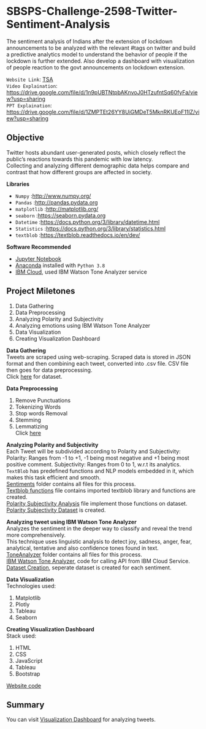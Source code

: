 # SBSPS-Challenge-2598-Twitter-Sentiment-Analysis  
The sentiment analysis of Indians after the extension of lockdown announcements to be analyzed with the relevant #tags on twitter and build a predictive analytics model to understand the behavior of people if the lockdown is further extended. Also develop a dashboard with visualization of people reaction to the govt announcements on lockdown extension.  

`Website Link`: [TSA](https://smartpracticeschool.github.io/SBSPS-Challenge-2598-Twitter-Sentiment-Analysis/Visualization%20Website/sap/index.html)  
`Video Explaination`: https://drive.google.com/file/d/1n9pUBTNtpbAKnvoJ0HTzufntSq60fyFa/view?usp=sharing  
`PPT Explaination`: https://drive.google.com/file/d/1ZMPTEt26YY8UiGMDeT5MknRKUEoF11lZ/view?usp=sharing  

## Objective
Twitter hosts abundant user-generated posts, which closely reflect the public’s reactions towards this pandemic with low latency.  
Collecting and analyzing different demographic data helps compare and contrast that how different groups are affected in society.  

**Libraries**
* `Numpy` :http://www.numpy.org/
* `Pandas` :http://pandas.pydata.org
* `matplotlib` :http://matplotlib.org/
* `seaborn` :https://seaborn.pydata.org
* `Datetime` :https://docs.python.org/3/library/datetime.html
* `Statistics` :https://docs.python.org/3/library/statistics.html
* `textblob` :https://textblob.readthedocs.io/en/dev/  

**Software Recommended**
* [Jupyter Notebook](http://ipython.org/notebook.html)
* [Anaconda](http://continuum.io/downloads) installed with `Python 3.8`  
* [IBM Cloud](http://cloud.ibm.com/), used IBM Watson Tone Analyzer service

## Project Miletones  
1) Data Gathering
2) Data Preprocessing
3) Analyzing Polarity and Subjectivity
4) Analyzing emotions using IBM Watson Tone Analyzer
5) Data Visualization
6) Creating Visualization Dashboard

**Data Gathering**  
Tweets are scraped using web-scraping. Scraped data is stored in JSON format and then combining each tweet, converted into .csv file. CSV file then goes for data preprocessing.  
Click [here](https://github.com/SmartPracticeschool/SBSPS-Challenge-2598-Twitter-Sentiment-Analysis/blob/master/tweet_dataset.csv) for dataset.  

**Data Preprocessing**
1) Remove Punctuations
2) Tokenizing Words
3) Stop words Removal
4) Stemming
5) Lemmatizing  
Click [here](https://github.com/SmartPracticeschool/SBSPS-Challenge-2598-Twitter-Sentiment-Analysis/tree/master/DataPreprocessing)  

**Analyzing Polarity and Subjectivity**  
Each Tweet will be subdivided according to Polarity and Subjectivity:
  Polarity: Ranges from -1 to +1, -1 being most negative and +1 being most positive comment.
  Subjectivity: Ranges from 0 to 1, w.r.t its analytics.
`TextBlob` has predefined functions and NLP models embedded in it, which makes this task efficient and smooth.  
  [Sentiments](https://github.com/SmartPracticeschool/SBSPS-Challenge-2598-Twitter-Sentiment-Analysis/tree/master/Sentiments) folder contains all files for this process.  
  [Textblob functions](https://github.com/SmartPracticeschool/SBSPS-Challenge-2598-Twitter-Sentiment-Analysis/blob/master/Sentiments/PolaritySubjectivity.py) file contains imported textblob library and functions are created.  
  [Polarity Subjectivity Analysis](https://github.com/SmartPracticeschool/SBSPS-Challenge-2598-Twitter-Sentiment-Analysis/blob/master/Sentiments/PolaritySubjectivity.py) file implement those functions on dataset.  
  [Polarity Subjectivity Dataset](https://github.com/SmartPracticeschool/SBSPS-Challenge-2598-Twitter-Sentiment-Analysis/blob/master/PolaritySubjectivity.csv) is created.  

**Analyzing tweet using IBM Watson Tone Analyzer**  
Analyzes the sentiment in the deeper way to classify and reveal the trend more comprehensively.  
This technique uses linguistic analysis to detect joy, sadness, anger, fear, analytical, tentative and also confidence tones found in text.  
  [ToneAnalyzer](https://github.com/SmartPracticeschool/SBSPS-Challenge-2598-Twitter-Sentiment-Analysis/tree/master/ToneAnalyzer) folder contains all files for this process.  
  [IBM Watson Tone Analyzer](https://github.com/SmartPracticeschool/SBSPS-Challenge-2598-Twitter-Sentiment-Analysis/blob/master/ToneAnalyzer/IBMToneAnalyzerAPI.ipynb), code for calling API from IBM Cloud Service.  
  [Dataset Creation](https://github.com/SmartPracticeschool/SBSPS-Challenge-2598-Twitter-Sentiment-Analysis/blob/master/ToneAnalyzer/SentimentDatasetCreation.ipynb), seperate dataset is created for each sentiment.  

**Data Visualization**  
Technologies used:  
1) Matplotlib  
2) Plotly  
3) Tableau  
4) Seaborn  

**Creating Visualization Dashboard**  
Stack used:  
1) HTML  
2) CSS  
3) JavaScript  
4) Tableau  
5) Bootstrap  

[Website code](https://github.com/SmartPracticeschool/SBSPS-Challenge-2598-Twitter-Sentiment-Analysis/tree/master/Visualization%20Website)  

## Summary  
You can visit [Visualization Dashboard](https://smartpracticeschool.github.io/SBSPS-Challenge-2598-Twitter-Sentiment-Analysis/Visualization%20Website/sap/index.html) for analyzing tweets. 





